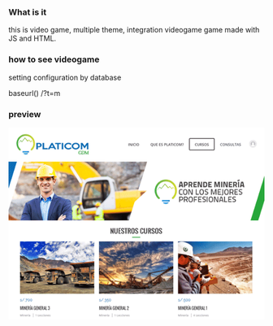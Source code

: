 ### What is it

this is video game, multiple theme, integration videogame
game made with JS and HTML.


### how to see videogame

setting configuration by database

baseurl() /?t=m 


### preview

![preview platicom](/wp-content/themes/platicom/screenshot.png)